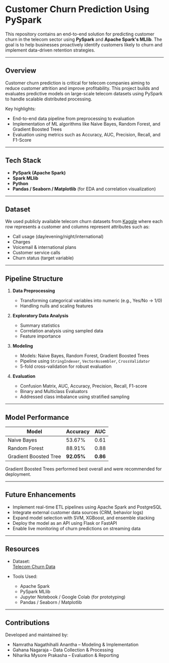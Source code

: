 # Customer Churn Prediction Using PySpark

This repository contains an end-to-end solution for predicting customer churn in the telecom sector using **PySpark** and **Apache Spark's MLlib**. The goal is to help businesses proactively identify customers likely to churn and implement data-driven retention strategies.

---

## Overview

Customer churn prediction is critical for telecom companies aiming to reduce customer attrition and improve profitability. This project builds and evaluates predictive models on large-scale telecom datasets using PySpark to handle scalable distributed processing.

Key highlights:
- End-to-end data pipeline from preprocessing to evaluation
- Implementation of ML algorithms like Naive Bayes, Random Forest, and Gradient Boosted Trees
- Evaluation using metrics such as Accuracy, AUC, Precision, Recall, and F1-Score

---

## Tech Stack

- **PySpark (Apache Spark)**
- **Spark MLlib**
- **Python**
- **Pandas / Seaborn / Matplotlib** (for EDA and correlation visualization)

---

## Dataset

We used publicly available telecom churn datasets from [Kaggle](https://www.kaggle.com/datasets/muhammedsar/churn-datacsv) where each row represents a customer and columns represent attributes such as:

- Call usage (day/evening/night/international)
- Charges
- Voicemail & international plans
- Customer service calls
- Churn status (target variable)

---

## Pipeline Structure

1. **Data Preprocessing**
   - Transforming categorical variables into numeric (e.g., Yes/No → 1/0)
   - Handling nulls and scaling features

2. **Exploratory Data Analysis**
   - Summary statistics
   - Correlation analysis using sampled data
   - Feature importance

3. **Modeling**
   - Models: Naive Bayes, Random Forest, Gradient Boosted Trees
   - Pipeline using `StringIndexer`, `VectorAssembler`, `CrossValidator`
   - 5-fold cross-validation for robust evaluation

4. **Evaluation**
   - Confusion Matrix, AUC, Accuracy, Precision, Recall, F1-score
   - Binary and Multiclass Evaluators
   - Addressed class imbalance using stratified sampling

---

## Model Performance

| Model                 | Accuracy | AUC  |
|----------------------|----------|------|
| Naive Bayes          | 53.67%   | 0.61 |
| Random Forest        | 88.91%   | 0.88 |
| Gradient Boosted Tree| **92.05%** | **0.86** |

Gradient Boosted Trees performed best overall and were recommended for deployment.

---

## Future Enhancements

- Implement real-time ETL pipelines using Apache Spark and PostgreSQL
- Integrate external customer data sources (CRM, behavior logs)
- Expand model selection with SVM, XGBoost, and ensemble stacking
- Deploy the model as an API using Flask or FastAPI
- Enable live monitoring of churn predictions on streaming data

---

## Resources

- Dataset:  
  [Telecom Churn Data](https://www.kaggle.com/datasets/muhammedsar/churn-datacsv?select=churn_data.csv)

- Tools Used:
  - Apache Spark
  - PySpark MLlib
  - Jupyter Notebook / Google Colab (for prototyping)
  - Pandas / Seaborn / Matplotlib

---

## Contributions

Developed and maintained by:
- Namratha Nagathihalli Anantha – Modeling & Implementation  
- Gahana Nagaraja – Data Collection & Processing  
- Niharika Mysore Prakasha – Evaluation & Reporting


